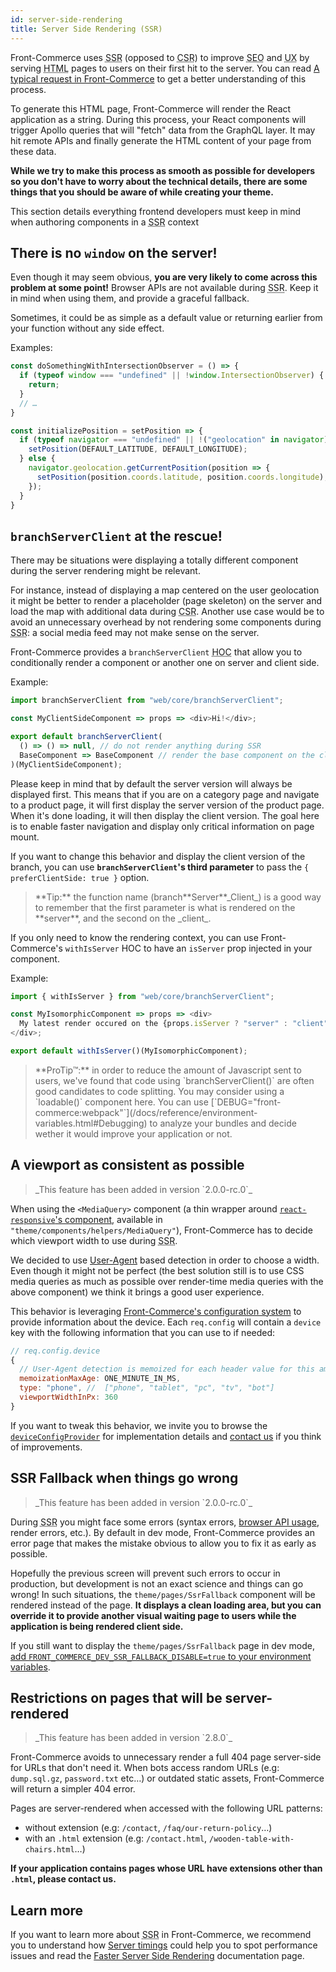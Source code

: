 ```yaml
---
id: server-side-rendering
title: Server Side Rendering (SSR)
---
```


Front-Commerce uses <abbr title="Server Side Rendering">SSR</abbr> (opposed to <abbr title="Client Side Rendering">CSR</abbr>) to improve <abbr title="Search Engine Optimization">SEO</abbr> and <abbr title="User experience">UX</abbr> by serving <abbr title="Hypertext Markup Language">HTML</abbr> pages to users on their first hit to the server. You can read [A typical request in Front-Commerce](/docs/concepts/architecture-overview.html#A-typical-request-in-Front-Commerce) to get a better understanding of this process.

To generate this HTML page, Front-Commerce will render the React application as a string. During this process, your React components will trigger Apollo queries that will "fetch" data from the GraphQL layer. It may hit remote APIs and finally generate the HTML content of your page from these data.

**While we try to make this process as smooth as possible for developers so you don't have to worry about the technical details, there are some things that you should be aware of while creating your theme.**

This section details everything frontend developers must keep in mind when authoring components in a <abbr title="Server Side Rendering">SSR</abbr> context

## There is no `window` on the server!

Even though it may seem obvious, **you are very likely to come across this problem at some point!** Browser APIs are not available during <abbr title="Server Side Rendering">SSR</abbr>. Keep it in mind when using them, and provide a graceful fallback.

Sometimes, it could be as simple as a default value or returning earlier from your function without any side effect.

Examples:

```js
const doSomethingWithIntersectionObserver = () => {
  if (typeof window === "undefined" || !window.IntersectionObserver) {
    return;
  }
  // …
}
```

```js
const initializePosition = setPosition => {
  if (typeof navigator === "undefined" || !("geolocation" in navigator)) {
    setPosition(DEFAULT_LATITUDE, DEFAULT_LONGITUDE);
  } else {
    navigator.geolocation.getCurrentPosition(position => {
      setPosition(position.coords.latitude, position.coords.longitude);
    });
  }
}
```

## `branchServerClient` at the rescue!

There may be situations were displaying a totally different component during the server rendering might be relevant.

For instance, instead of displaying a map centered on the user geolocation it might be better to render a placeholder (page skeleton) on the server and load the map with additional data during <abbr title="Client Side Rendering">CSR</abbr>. Another use case would be to avoid an unnecessary overhead by not rendering some components during <abbr title="Server Side Rendering">SSR</abbr>: a social media feed may not make sense on the server.

Front-Commerce provides a `branchServerClient` <abbr title="Higher Order Component">HOC</abbr> that allow you to conditionally render a component or another one on server and client side.

Example:

```js
import branchServerClient from "web/core/branchServerClient";

const MyClientSideComponent => props => <div>Hi!</div>;

export default branchServerClient(
  () => () => null, // do not render anything during SSR
  BaseComponent => BaseComponent // render the base component on the client
)(MyClientSideComponent);
```

Please keep in mind that by default the server version will always be displayed first. This means that if you are on a category page and navigate to a product page, it will first display the server version of the product page. When it's done loading, it will then display the client version. The goal here is to enable faster navigation and display only critical information on page mount.

If you want to change this behavior and display the client version of the branch, you can use **`branchServerClient`'s third parameter** to pass the `{ preferClientSide: true }` option.

<blockquote class="tip">
  **Tip:** the function name (branch**Server**_Client_) is a good way to remember that the first parameter is what is rendered on the **server**, and the second on the _client_.
</blockquote>

If you only need to know the rendering context, you can use Front-Commerce's `withIsServer` HOC to have an `isServer` prop injected in your component.

Example:

```js
import { withIsServer } from "web/core/branchServerClient";

const MyIsomorphicComponent => props => <div>
  My latest render occured on the {props.isServer ? "server" : "client" }.
</div>;

export default withIsServer()(MyIsomorphicComponent);
```

<blockquote class="note">
  **ProTip™:** in order to reduce the amount of Javascript sent to users, we've found that code using `branchServerClient()` are often good candidates to code splitting. You may consider using a `loadable()` component here. You can use [`DEBUG="front-commerce:webpack"`](/docs/reference/environment-variables.html#Debugging) to analyze your bundles and decide wether it would improve your application or not.
</blockquote>

## A viewport as consistent as possible

<blockquote class="feature--new">
  _This feature has been added in version `2.0.0-rc.0`_
</blockquote>

When using the `<MediaQuery>` component (a thin wrapper around [`react-responsive`'s component](https://github.com/contra/react-responsive#with-components), available in `"theme/components/helpers/MediaQuery"`), Front-Commerce has to decide which viewport width to use during <abbr title="Server Side Rendering">SSR</abbr>.

We decided to use [User-Agent](https://developer.mozilla.org/en-US/docs/Web/HTTP/Headers/User-Agent) based detection in order to choose a width. Even though it might not be perfect (the best solution still is to use CSS media queries as much as possible over render-time media queries with the above component) we think it brings a good user experience.

This behavior is leveraging [Front-Commerce's configuration system](/docs/advanced/server/configurations.html) to provide information about the device. Each `req.config` will contain a `device` key with the following information that you can use to if needed:

```js
// req.config.device
{
  // User-Agent detection is memoized for each header value for this amount of time
  memoizationMaxAge: ONE_MINUTE_IN_MS,
  type: "phone", //  ["phone", "tablet", "pc", "tv", "bot"]
  viewportWidthInPx: 360
}
```

If you want to tweak this behavior, we invite you to browse the [`deviceConfigProvider`](https://gitlab.com/front-commerce/front-commerce/-/blob/main/src/server/express/ssr/deviceConfigProvider.js) for implementation details and [contact us](mailto:contact@front-commerce.com) if you think of improvements.

## SSR Fallback when things go wrong

<blockquote class="feature--new">
  _This feature has been added in version `2.0.0-rc.0`_
</blockquote>

During <abbr title="Server Side Rendering">SSR</abbr> you might face some errors (syntax errors, [browser API usage](/docs/advanced/theme/server-side-rendering.html#There-is-no-window-on-the-server), render errors, etc.). By default in dev mode, Front-Commerce provides an error page that makes the mistake obvious to allow you to fix it as early as possible.

Hopefully the previous screen will prevent such errors to occur in production, but development is not an exact science and things can go wrong! In such situations, the `theme/pages/SsrFallback` component will be rendered instead of the page. **It displays a clean loading area, but you can override it to provide another visual waiting page to users while the application is being rendered client side.**

If you still want to display the `theme/pages/SsrFallback` page in dev mode, [add `FRONT_COMMERCE_DEV_SSR_FALLBACK_DISABLE=true` to your environment variables](/docs/reference/environment-variables.html#DX).

## Restrictions on pages that will be server-rendered

<blockquote class="feature--new">
  _This feature has been added in version `2.8.0`_
</blockquote>

Front-Commerce avoids to unnecessary render a full 404 page server-side for URLs that don't need it. When bots access random URLs (e.g: `dump.sql.gz`, `password.txt` etc…) or outdated static assets, Front-Commerce will return a simpler 404 error.

Pages are server-rendered when accessed with the following URL patterns:
- without extension (e.g: `/contact`, `/faq/our-return-policy`…)
- with an `.html` extension (e.g: `/contact.html`, `/wooden-table-with-chairs.html`…)

**If your application contains pages whose URL have extensions other than `.html`, please contact us.**

## Learn more

If you want to learn more about <abbr title="Server Side Rendering">SSR</abbr> in Front-Commerce, we recommend you to understand how [Server timings](/docs/advanced/performance/server-timings.html) could help you to spot performance issues and read the [Faster Server Side Rendering](/docs/advanced/performance/faster-server-side-rendering.html) documentation page.
